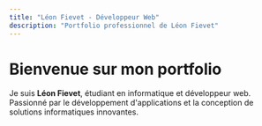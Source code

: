 ```yaml
---
title: "Léon Fievet - Développeur Web"
description: "Portfolio professionnel de Léon Fievet"
---
```


# Bienvenue sur mon portfolio

Je suis **Léon Fievet**, étudiant en informatique et développeur web. Passionné par le développement d'applications et la conception de solutions informatiques innovantes.
